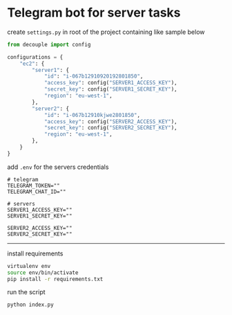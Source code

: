 # Telegram bot for server tasks

create `settings.py` in root of the project containing like sample below

```python
from decouple import config

configurations = {
    "ec2": {
        "server1": {
            "id": "i-067b12910920192801850",
            "access_key": config("SERVER1_ACCESS_KEY"),
            "secret_key": config("SERVER1_SECRET_KEY"),
            "region": "eu-west-1",
        },
        "server2": {
            "id": "i-067b12910kjwe2801850",
            "access_key": config("SERVER2_ACCESS_KEY"),
            "secret_key": config("SERVER2_SECRET_KEY"),
            "region": "eu-west-1",
        },
    }
}
```

add `.env` for the servers credentials

```.env
# telegram
TELEGRAM_TOKEN=""
TELEGRAM_CHAT_ID=""

# servers
SERVER1_ACCESS_KEY=""
SERVER1_SECRET_KEY=""

SERVER2_ACCESS_KEY=""
SERVER2_SECRET_KEY=""
```

----
install requirements

```bash
virtualenv env
source env/bin/activate
pip install -r requirements.txt
```

run the script

```bash
python index.py
```
